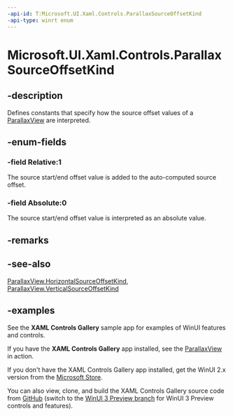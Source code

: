 ```yaml
---
-api-id: T:Microsoft.UI.Xaml.Controls.ParallaxSourceOffsetKind
-api-type: winrt enum
---
```

<!-- Enumeration syntax.
public enum ParallaxSourceOffsetKind : int 
-->

# Microsoft.UI.Xaml.Controls.ParallaxSourceOffsetKind

## -description

Defines constants that specify how the source offset values of a [ParallaxView](parallaxview.md) are interpreted.

## -enum-fields

### -field Relative:1

The source start/end offset value is added to the auto-computed source offset.

### -field Absolute:0

The source start/end offset value is interpreted as an absolute value.

## -remarks

## -see-also

[ParallaxView.HorizontalSourceOffsetKind](parallaxview_horizontalsourceoffsetkind.md), [ParallaxView.VerticalSourceOffsetKind](parallaxview_verticalsourceoffsetkind.md)

## -examples

See the **XAML Controls Gallery** sample app for examples of WinUI features and controls.

If you have the **XAML Controls Gallery** app installed, see the [ParallaxView](xamlcontrolsgallery:/item/ParallaxView) in action.

If you don't have the XAML Controls Gallery app installed, get the WinUI 2.x version from the [Microsoft Store](https://www.microsoft.com/p/xaml-controls-gallery/9msvh128x2zt).

You can also view, clone, and build the XAML Controls Gallery source code from [GitHub](https://github.com/Microsoft/Xaml-Controls-Gallery) (switch to the [WinUI 3 Preview branch](https://github.com/microsoft/Xaml-Controls-Gallery/tree/winui3preview) for WinUI 3 Preview controls and features).

